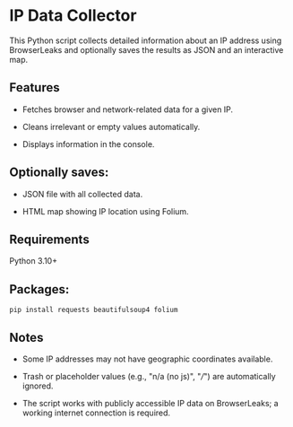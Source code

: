 # IP Data Collector

This Python script collects detailed information about an IP address using BrowserLeaks and optionally saves the results as JSON and an interactive map.

## Features

- Fetches browser and network-related data for a given IP.

- Cleans irrelevant or empty values automatically.

- Displays information in the console.

## Optionally saves:

- JSON file with all collected data.

- HTML map showing IP location using Folium.

## Requirements

Python 3.10+

## Packages:

`pip install requests beautifulsoup4 folium`

## Notes

- Some IP addresses may not have geographic coordinates available.

- Trash or placeholder values (e.g., "n/a (no js)", "*/*") are automatically ignored.

- The script works with publicly accessible IP data on BrowserLeaks; a working internet connection is required.
